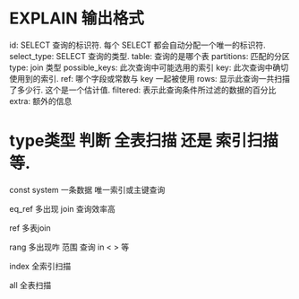 #  EXPLAIN 输出格式
id: SELECT 查询的标识符. 每个 SELECT 都会自动分配一个唯一的标识符.
select_type: SELECT 查询的类型.
table: 查询的是哪个表
partitions: 匹配的分区
type: join 类型
possible_keys: 此次查询中可能选用的索引
key: 此次查询中确切使用到的索引.
ref: 哪个字段或常数与 key 一起被使用
rows: 显示此查询一共扫描了多少行. 这个是一个估计值.
filtered: 表示此查询条件所过滤的数据的百分比 
extra: 额外的信息

# type类型 判断 全表扫描 还是 索引扫描 等.

const system  一条数据 唯一索引或主键查询
 
eq_ref        多出现 join 查询效率高

ref           多表join

rang          多出现咋 范围 查询 in < > 等

index         全索引扫描

all           全表扫描